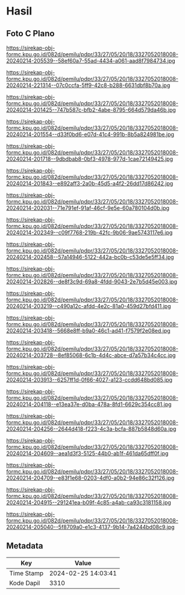 # Hasil

## Foto C Plano

https://sirekap-obj-formc.kpu.go.id/082d/pemilu/pdpr/33/27/05/20/18/3327052018008-20240214-205539--58ef60a7-55ad-4434-a061-aad8f7984734.jpg

https://sirekap-obj-formc.kpu.go.id/082d/pemilu/pdpr/33/27/05/20/18/3327052018008-20240214-221314--07c0ccfa-5ff9-42c8-b288-6631dbf8b70a.jpg

https://sirekap-obj-formc.kpu.go.id/082d/pemilu/pdpr/33/27/05/20/18/3327052018008-20240214-201425--747b587c-bfb2-4abe-8795-664d579da46b.jpg

https://sirekap-obj-formc.kpu.go.id/082d/pemilu/pdpr/33/27/05/20/18/3327052018008-20240214-201554--d33f0bd6-e07d-41c4-991b-8b5a824981be.jpg

https://sirekap-obj-formc.kpu.go.id/082d/pemilu/pdpr/33/27/05/20/18/3327052018008-20240214-201718--9dbdbab8-0bf3-4978-977d-1cae72149425.jpg

https://sirekap-obj-formc.kpu.go.id/082d/pemilu/pdpr/33/27/05/20/18/3327052018008-20240214-201843--e892aff3-2a0b-45d5-a4f2-26dd17d86242.jpg

https://sirekap-obj-formc.kpu.go.id/082d/pemilu/pdpr/33/27/05/20/18/3327052018008-20240214-202031--71e791ef-91af-46cf-9e5e-60a780104d0b.jpg

https://sirekap-obj-formc.kpu.go.id/082d/pemilu/pdpr/33/27/05/20/18/3327052018008-20240214-202349--c09f7768-219b-42fc-9b06-9ae5743117e6.jpg

https://sirekap-obj-formc.kpu.go.id/082d/pemilu/pdpr/33/27/05/20/18/3327052018008-20240214-202458--57a14946-5122-442a-bc0b-c53de5e5ff34.jpg

https://sirekap-obj-formc.kpu.go.id/082d/pemilu/pdpr/33/27/05/20/18/3327052018008-20240214-202826--de8f3c9d-69a8-4fdd-9043-2e7b5d45e003.jpg

https://sirekap-obj-formc.kpu.go.id/082d/pemilu/pdpr/33/27/05/20/18/3327052018008-20240214-203219--c490a12c-afdd-4e2c-81a0-459d27bfd411.jpg

https://sirekap-obj-formc.kpu.go.id/082d/pemilu/pdpr/33/27/05/20/18/3327052018008-20240214-203418--5668e8ff-b9a0-46c1-ad41-f7579f2e08ed.jpg

https://sirekap-obj-formc.kpu.go.id/082d/pemilu/pdpr/33/27/05/20/18/3327052018008-20240214-203728--8ef85068-6c1b-4d4c-abce-d7a57b34c4cc.jpg

https://sirekap-obj-formc.kpu.go.id/082d/pemilu/pdpr/33/27/05/20/18/3327052018008-20240214-203913--6257ff1d-0f66-4027-a123-ccdd648bd085.jpg

https://sirekap-obj-formc.kpu.go.id/082d/pemilu/pdpr/33/27/05/20/18/3327052018008-20240214-204118--e13ea37e-d0ba-478a-8fd1-6629c354cc81.jpg

https://sirekap-obj-formc.kpu.go.id/082d/pemilu/pdpr/33/27/05/20/18/3327052018008-20240214-204256--2644d418-f223-4c3a-bcfa-887b5848d60a.jpg

https://sirekap-obj-formc.kpu.go.id/082d/pemilu/pdpr/33/27/05/20/18/3327052018008-20240214-204609--aea1d3f3-5125-44b0-ab1f-461da65dff0f.jpg

https://sirekap-obj-formc.kpu.go.id/082d/pemilu/pdpr/33/27/05/20/18/3327052018008-20240214-204709--e83f1e68-0203-4df0-a0b2-94e86c32f126.jpg

https://sirekap-obj-formc.kpu.go.id/082d/pemilu/pdpr/33/27/05/20/18/3327052018008-20240214-204915--291241ea-b09f-4c85-a4ab-ca93c3181158.jpg

https://sirekap-obj-formc.kpu.go.id/082d/pemilu/pdpr/33/27/05/20/18/3327052018008-20240214-205040--5f8709a0-e1c3-4137-9b14-7a4244bd08c9.jpg


## Metadata

| Key        | Value               |
| ---------- | ------------------- |
| Time Stamp | 2024-02-25 14:03:41 |
| Kode Dapil | 3310                |



